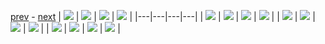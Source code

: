 
[prev](gal_11.md) - [next](gal_13.md)
| [![](../thumb/uncompressed_scenario_training_training.tfrecord-00059-of-01000.gif)](../vid/uncompressed_scenario_training_training.tfrecord-00059-of-01000.gif)  | [![](../thumb/uncompressed_scenario_training_training.tfrecord-00142-of-01000.gif)](../vid/uncompressed_scenario_training_training.tfrecord-00142-of-01000.gif)  | [![](../thumb/uncompressed_scenario_training_training.tfrecord-00136-of-01000.gif)](../vid/uncompressed_scenario_training_training.tfrecord-00136-of-01000.gif)  | [![](../thumb/uncompressed_scenario_training_training.tfrecord-00172-of-01000.gif)](../vid/uncompressed_scenario_training_training.tfrecord-00172-of-01000.gif)  |
|---|---|---|---|
| [![](../thumb/uncompressed_scenario_training_training.tfrecord-00048-of-01000.gif)](../vid/uncompressed_scenario_training_training.tfrecord-00048-of-01000.gif)  | [![](../thumb/uncompressed_scenario_training_training.tfrecord-00182-of-01000.gif)](../vid/uncompressed_scenario_training_training.tfrecord-00182-of-01000.gif)  | [![](../thumb/uncompressed_scenario_training_training.tfrecord-00067-of-01000.gif)](../vid/uncompressed_scenario_training_training.tfrecord-00067-of-01000.gif)  | [![](../thumb/uncompressed_scenario_training_training.tfrecord-00153-of-01000.gif)](../vid/uncompressed_scenario_training_training.tfrecord-00153-of-01000.gif)  |
| [![](../thumb/uncompressed_scenario_training_training.tfrecord-00129-of-01000.gif)](../vid/uncompressed_scenario_training_training.tfrecord-00129-of-01000.gif)  | [![](../thumb/uncompressed_scenario_training_training.tfrecord-00114-of-01000.gif)](../vid/uncompressed_scenario_training_training.tfrecord-00114-of-01000.gif)  | [![](../thumb/uncompressed_scenario_training_training.tfrecord-00196-of-01000.gif)](../vid/uncompressed_scenario_training_training.tfrecord-00196-of-01000.gif)  | [![](../thumb/uncompressed_scenario_training_training.tfrecord-00145-of-01000.gif)](../vid/uncompressed_scenario_training_training.tfrecord-00145-of-01000.gif)  |
| [![](../thumb/uncompressed_scenario_training_training.tfrecord-00159-of-01000.gif)](../vid/uncompressed_scenario_training_training.tfrecord-00159-of-01000.gif)  | [![](../thumb/uncompressed_scenario_training_training.tfrecord-00002-of-01000.gif)](../vid/uncompressed_scenario_training_training.tfrecord-00002-of-01000.gif)  | [![](../thumb/uncompressed_scenario_training_training.tfrecord-00199-of-01000.gif)](../vid/uncompressed_scenario_training_training.tfrecord-00199-of-01000.gif)  | [![](../thumb/uncompressed_scenario_training_training.tfrecord-00013-of-01000.gif)](../vid/uncompressed_scenario_training_training.tfrecord-00013-of-01000.gif)  |
